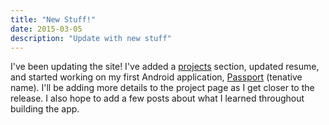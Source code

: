 ```yaml
---
title: "New Stuff!"
date: 2015-03-05
description: "Update with new stuff"
---
```


I've been updating the site! I've added a <a href="/projects/index.html">projects</a> section, updated resume, and started working on my first Android application, <a href="/passport/index.html">Passport</a> (tenative name). I'll be adding more details to the project page as I get closer to the release. I also hope to add a few posts about what I learned throughout building the app.
